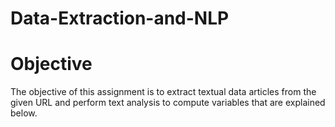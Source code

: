 # Data-Extraction-and-NLP
# Objective
The objective of this assignment is to extract textual data articles from the given URL and perform text analysis to compute variables that are explained below. 
